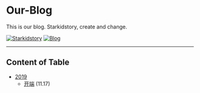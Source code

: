 # Our-Blog

This is our blog. Starkidstory, create and change.

[![Starkidstory](https://img.shields.io/badge/This%20is-Starkidstory-blue)](http://starkidstory.com)
[![Blog](https://img.shields.io/badge/-Our--Blog-red)]()

---

## Content of Table

- [2019](2019/)
  - [开端](2019/开端-20191117.md) (11.17)
